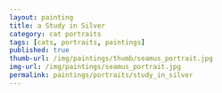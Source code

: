 ```yaml
---
layout: painting
title: a Study in Silver
category: cat portraits
tags: [cats, portraits, paintings]
published: true
thumb-url: /img/paintings/thumb/seamus_portrait.jpg
img-url: /img/paintings/seamus_portrait.jpg
permalink: paintings/portraits/study_in_silver
---
```

